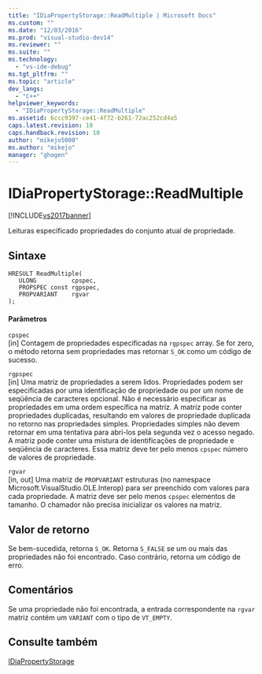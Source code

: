 ```yaml
---
title: "IDiaPropertyStorage::ReadMultiple | Microsoft Docs"
ms.custom: ""
ms.date: "12/03/2016"
ms.prod: "visual-studio-dev14"
ms.reviewer: ""
ms.suite: ""
ms.technology: 
  - "vs-ide-debug"
ms.tgt_pltfrm: ""
ms.topic: "article"
dev_langs: 
  - "C++"
helpviewer_keywords: 
  - "IDiaPropertyStorage::ReadMultiple"
ms.assetid: 6ccc9397-ce41-4f72-b261-72ac252cd4a5
caps.latest.revision: 10
caps.handback.revision: 10
author: "mikejo5000"
ms.author: "mikejo"
manager: "ghogen"
---
```

# IDiaPropertyStorage::ReadMultiple
[!INCLUDE[vs2017banner](../../code-quality/includes/vs2017banner.md)]

Leituras especificado propriedades do conjunto atual de propriedade.  
  
## Sintaxe  
  
```cpp#  
HRESULT ReadMultiple(   
   ULONG          cpspec,  
   PROPSPEC const rgpspec,  
   PROPVARIANT    rgvar  
);  
```  
  
#### Parâmetros  
 `cpspec`  
 \[in\] Contagem de propriedades especificadas na `rgpspec` array.  Se for zero, o método retorna sem propriedades mas retornar `S_OK` como um código de sucesso.  
  
 `rgpspec`  
 \[in\] Uma matriz de propriedades a serem lidos.  Propriedades podem ser especificadas por uma identificação de propriedade ou por um nome de seqüência de caracteres opcional.  Não é necessário especificar as propriedades em uma ordem específica na matriz.  A matriz pode conter propriedades duplicadas, resultando em valores de propriedade duplicada no retorno nas propriedades simples.  Propriedades simples não devem retornar em uma tentativa para abri\-los pela segunda vez o acesso negado.  A matriz pode conter uma mistura de identificações de propriedade e seqüência de caracteres.  Essa matriz deve ter pelo menos `cpspec` número de valores de propriedade.  
  
 `rgvar`  
 \[in, out\] Uma matriz de `PROPVARIANT` estruturas \(no namespace Microsoft.VisualStudio.OLE.Interop\) para ser preenchido com valores para cada propriedade.  A matriz deve ser pelo menos `cpspec` elementos de tamanho.  O chamador não precisa inicializar os valores na matriz.  
  
## Valor de retorno  
 Se bem\-sucedida, retorna `S_OK`.  Retorna `S_FALSE` se um ou mais das propriedades não foi encontrado.  Caso contrário, retorna um código de erro.  
  
## Comentários  
 Se uma propriedade não foi encontrada, a entrada correspondente na `rgvar` matriz contém um `VARIANT` com o tipo de `VT_EMPTY`.  
  
## Consulte também  
 [IDiaPropertyStorage](../../debugger/debug-interface-access/idiapropertystorage.md)